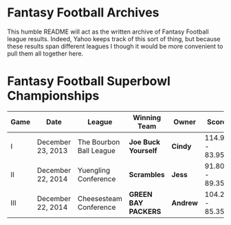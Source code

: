 # Fantasy Football Archives

This humble README will act as the written archive of Fantasy Football league results. Indeed, Yahoo keeps track of this sort of thing, but because these results span different leagues I though it would be more convenient to pull them all together here.


# Fantasy Football Superbowl Championships

| Game | Date              | League                  | Winning Team          | Owner      | Score          | Losing Team   | Owner        |
|------|-------------------|-------------------------|-----------------------|------------|----------------|---------------|--------------|
| I    | December 23, 2013 | The Bourbon Ball League | **Joe Buck Yourself** | **Cindy**  | 114.90 - 83.95 | El Chopacabra | Jess         |
| II   | December 22, 2014 | Yuengling Conference    | **Scrambles**         | **Jess**   |  91.80 - 89.35 | GRYFFINDOR    | Sam Widmayer |
| III  | December 22, 2014 | Cheesesteam Conference  | **GREEN BAY PACKERS** | **Andrew** | 104.20 - 85.35 | Motor Boaters | Kevin Archer |